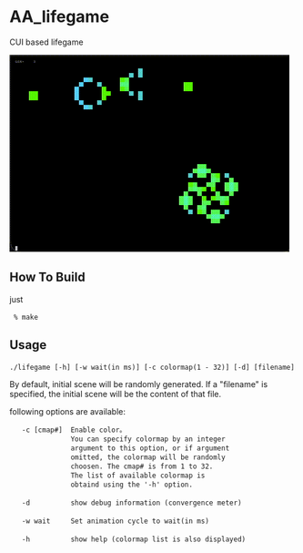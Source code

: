# AA_lifegame
CUI based lifegame 

![CANNON](./AAlife.gif "lifegame")

## How To Build
just
```
 % make
```
## Usage
```
./lifegame [-h] [-w wait(in ms)] [-c colormap(1 - 32)] [-d] [filename]
```
By default, initial scene will be randomly generated.
If a "filename" is specified, the initial scene will be the content of that file.

following options are available:

```
   -c [cmap#]  Enable color。
               You can specify colormap by an integer 
               argument to this option, or if argument
               omitted, the colormap will be randomly 
               choosen. The cmap# is from 1 to 32.
               The list of available colormap is 
               obtaind using the '-h' option.

   -d          show debug information (convergence meter)

   -w wait     Set animation cycle to wait(in ms)

   -h          show help (colormap list is also displayed)
